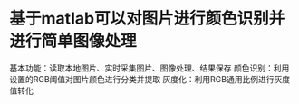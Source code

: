 # 基于matlab可以对图片进行颜色识别并进行简单图像处理
基本功能：读取本地图片、实时采集图片、图像处理、结果保存
颜色识别：利用设置的RGB阈值对图片颜色进行分类并提取
灰度化：利用RGB通用比例进行灰度值转化
